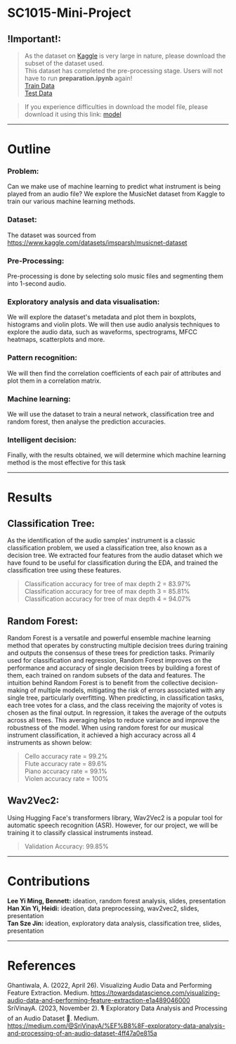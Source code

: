 # SC1015-Mini-Project

## !Important!:
>As the dataset on [Kaggle](https://www.kaggle.com/datasets/imsparsh/musicnet-dataset) is very large in nature, please download the subset of the dataset used.<br>
>This dataset has completed the pre-processing stage. Users will not have to run **preparation.ipynb** again!<br>
>[Train Data](https://entuedu-my.sharepoint.com/:f:/g/personal/hhan012_e_ntu_edu_sg/Em9MKOz90vJKskR3ACUK_aUBIc4j5DbqKClyHc5sqMU17g?e=6P6FRu)<br>
>[Test Data](https://entuedu-my.sharepoint.com/:f:/g/personal/hhan012_e_ntu_edu_sg/EkAdQcu1KpJLtR8PBBXO5ZsBKQkZPSeYMuLhfawrca25CQ?e=p43DB3)<br>

>If you experience difficulties in download the model file, please download it using this link:
>[model](https://entuedu-my.sharepoint.com/:u:/g/personal/hhan012_e_ntu_edu_sg/EW31jJzivGdHs0ZwauhULU4BROMxnMiSmRf2dEUUgd-YYA?e=nw5zxh)

---
# Outline

### Problem: 
Can we make use of machine learning to predict what instrument is being played from an audio file? We explore the MusicNet dataset from Kaggle to train our various machine learning methods.

### Dataset:
The dataset was sourced from https://www.kaggle.com/datasets/imsparsh/musicnet-dataset

### Pre-Processing: 
Pre-processing is done by selecting solo music files and segmenting them into 1-second audio.

### Exploratory analysis and data visualisation:
We will explore the dataset's metadata and plot them in boxplots, histograms and violin plots. We will then use audio analysis techniques to explore the audio data, such as waveforms, spectrograms, MFCC heatmaps, scatterplots and more.

### Pattern recognition: 
We will then find the correlation coefficients of each pair of attributes and plot them in a correlation matrix.

### Machine learning: 
We will use the dataset to train a neural network, classification tree and random forest, then analyse the prediction accuracies.

### Intelligent decision: 
Finally, with the results obtained, we will determine which machine learning method is the most effective for this task

---
# Results

## Classification Tree:
As the identification of the audio samples' instrument is a classic classification problem, we used a classification tree, also known as a decision tree. We extracted four features from the audio dataset which we have found to be useful for classification during the EDA, and trained the classification tree using these features.   
> Classification accuracy for tree of max depth 2 = 83.97%  
> Classification accuracy for tree of max depth 3 = 85.81%  
> Classification accuracy for tree of max depth 4 = 94.07%  

## Random Forest: 
Random Forest is a versatile and powerful ensemble machine learning method that operates by constructing multiple decision trees during training and outputs the consensus of these trees for prediction tasks. Primarily used for classification and regression, Random Forest improves on the performance and accuracy of single decision trees by building a forest of them, each trained on random subsets of the data and features. The intuition behind Random Forest is to benefit from the collective decision-making of multiple models, mitigating the risk of errors associated with any single tree, particularly overfitting. When predicting, in classification tasks, each tree votes for a class, and the class receiving the majority of votes is chosen as the final output. In regression, it takes the average of the outputs across all trees. This averaging helps to reduce variance and improve the robustness of the model. When using random forest for our musical instrument classification, it achieved a high accuracy across all 4 instruments as shown below: <br />
>Cello accuracy rate = 99.2%<br />
>Flute accuracy rate = 89.6%<br />
>Piano accuracy rate = 99.1%<br />
>Violen accuracy rate = 100%

## Wav2Vec2:
Using Hugging Face's transformers library, Wav2Vec2 is a popular tool for automatic speech recognition (ASR). However, for our project, we will be training it to classify classical instruments instead.<br>
>Validation Accuracy: 99.85%

---
# Contributions
**Lee Yi Ming, Bennett:** ideation, random forest analysis, slides, presentation  
**Han Xin Yi, Heidi:** ideation, data preprocessing, wav2vec2, slides, presentation  
**Tan Sze Jin:** ideation, exploratory data analysis, classification tree, slides, presentation  

---
# References
Ghantiwala, A. (2022, April 26). Visualizing Audio Data and Performing Feature Extraction. Medium. https://towardsdatascience.com/visualizing-audio-data-and-performing-feature-extraction-e1a489046000  
SriVinayA. (2023, November 2). 🎙️ Exploratory Data Analysis and Processing of an Audio Dataset 🎵. Medium. https://medium.com/@SriVinayA/%EF%B8%8F-exploratory-data-analysis-and-processing-of-an-audio-dataset-4ff47a0e815a  
